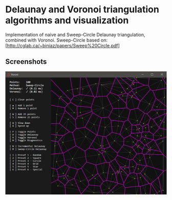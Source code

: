 # Delaunay and Voronoi triangulation algorithms and visualization

Implementation of naive and Sweep-Circle Delaunay triangulation, combined with Voronoi. Sweep-Circle based on: [http://cglab.ca/~biniaz/papers/Sweep%20Circle.pdf]

## Screenshots

![Example tesslation results (Delaunay and Voronoi tessalation)](./visualization.png)